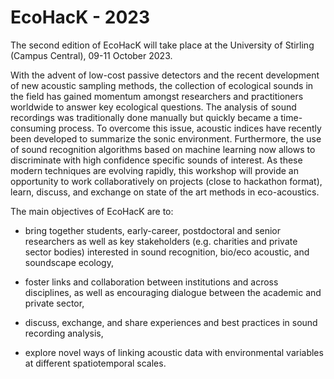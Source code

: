 # EcoHacK - 2023

The second edition of EcoHacK will take place at the University of Stirling (Campus Central), 09-11 October 2023.

With the advent of low-cost passive detectors and the recent development of new acoustic sampling methods, the collection of ecological sounds in the field has gained momentum amongst researchers and practitioners worldwide to answer key ecological questions. The analysis of sound recordings was traditionally done manually but quickly became a time-consuming process. To overcome this issue, acoustic indices have recently been developed to summarize the sonic environment. Furthermore, the use of sound recognition algorithms based on machine learning now allows to discriminate with high confidence specific sounds of interest. As these modern techniques are evolving rapidly, this workshop will provide an opportunity to work collaboratively on projects (close to hackathon format), learn, discuss, and exchange on state of the art methods in eco-acoustics.

The main objectives of EcoHacK are to:

- bring together students, early-career, postdoctoral and senior researchers as well as key stakeholders (e.g. charities and private sector bodies) interested in sound recognition, bio/eco acoustic, and soundscape ecology,

* foster links and collaboration between institutions and across disciplines, as well as encouraging dialogue between the academic and private sector,

+ discuss, exchange, and share experiences and best practices in sound recording analysis,

- explore novel ways of linking acoustic data with environmental variables at different spatiotemporal scales.
